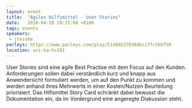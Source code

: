 ```yaml
---
layout: event
title:  "Agiles Hilfsmittel - User Stories"
date:   2010-04-28 19:15:00 +0100
tags: events
speakers:
 - jtessme
parleys: https://www.parleys.com/play/514892270364bc17fc56bf50
location: uni-ka-hs101
---
```


User Stories sind eine agile Best Practise mit dem Focus auf den Kunden. Anforderungen sollen dabei verständlich kurz und knapp aus Anwendersicht formuliert werden, um auf den Punkt zu kommen und werden anhand ihres Mehrwerts in einer Kosten/Nutzen Beurteilung priorisiert. Das Hilfsmittel Story Card schränkt dabei bewusst die Dokumentation ein, da im Vordergrund eine angeregte Diskussion steht.

